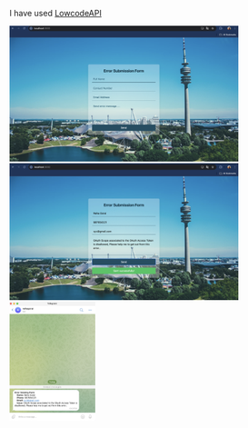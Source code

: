 I have used [LowcodeAPI](https://lowcodeapi.com/telegram) 

<!-- ![Image 1](ui.png)
![Image 2](check.png) -->
<img src="./preview1.png"  width="80%" height="30%">

<img src="./preview2.png" width="80%" height="30%" >

<img src="./preview3.png"  width="30%" height="10%">